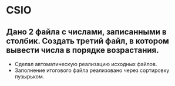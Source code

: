 # CSIO
## Дано 2 файла с числами, записанными в столбик. Создать третий файл, в котором вывести числа в порядке возрастания. 
* Сделал автоматическую реализацию исходных файлов. 
* Заполнение итогового файла реализовано через сортировку пузырьком. 

